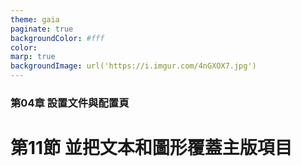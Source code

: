 ```yaml
---
theme: gaia
paginate: true
backgroundColor: #fff
color: 
marp: true
backgroundImage: url('https://i.imgur.com/4nGXOX7.jpg')
---
```

<style>
section h1 {
  color: #48011f
}
</style>

<!-- _class: lead -->

### 第04章 設置文件與配置頁
# 第11節 並把文本和圖形覆蓋主版項目
